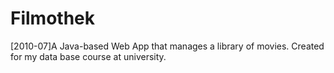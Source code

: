 Filmothek
=========

[2010-07]A Java-based Web App that manages a library of movies. Created for my data base course at university. 
